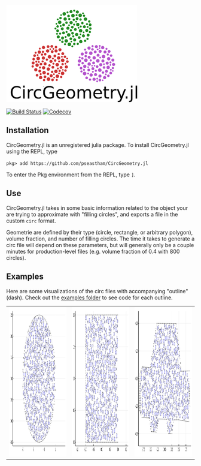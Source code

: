 <img src="README_figures/logo.png" width="350" />

<!--[![Stable](https://img.shields.io/badge/docs-stable-blue.svg)](https://pseastham.github.io/CircGeometry.jl/stable)-->
[![Build Status](https://travis-ci.com/pseastham/CircGeometry.jl.svg?branch=master)](https://travis-ci.com/pseastham/CircGeometry.jl)
[![Codecov](https://codecov.io/gh/pseastham/CircGeometry.jl/branch/master/graph/badge.svg)](https://codecov.io/gh/pseastham/CircGeometry.jl)


## Installation

CircGeometry.jl is an unregistered julia package.  To install CircGeometry.jl using the REPL, type

`pkg> add https://github.com/pseastham/CircGeometry.jl`

To enter the Pkg environment from the REPL, type `]`.

## Use

CircGeometry.jl takes in some basic information related to the object your are trying to approximate with "filling circles", and exports a file in the custom `circ` format. 

Geometrie are defined by their type (circle, rectangle, or arbitrary polygon), volume fraction, and number of filling circles. The time it takes to generate a circ file will depend on these parameters, but will generally only be a couple minutes for production-level files (e.g. volume fraction of 0.4 with 800 circles).

## Examples

Here are some visualizations of the circ files with accompanying "outline" (dash). Check out the [examples folder](https://github.com/pseastham/CircGeometry.jl/tree/master/examples) to see code for each outline.

<p align="center">
<table><tr>
<td><img src="README_figures/circle.svg" width="400" height="400" /></td>
<td><img src="README_figures/rectangle.svg" width="400" height="400" /></td>
<td><img src="README_figures/car.svg" width="400" height="400" /></td>
</tr></table>
</p>
